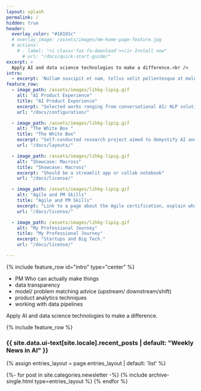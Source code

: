 ```yaml
---
layout: splash
permalink: /
hidden: true
header:
  overlay_color: "#18191c"
  # overlay_image: /assets/images/mm-home-page-feature.jpg
  # actions:
    # - label: "<i class='fas fa-download'></i> Install now"
      # url: "/docs/quick-start-guide/"
excerpt: >
  Apply AI and data science technologies to make a difference.<br />
intro: 
  - excerpt: 'Nullam suscipit et nam, tellus velit pellentesque at malesuada, enim eaque. Quis nulla, netus tempor in diam gravida tincidunt, *proin faucibus* voluptate felis id sollicitudin. Centered with `type="center"`'
feature_row:
  - image_path: /assets/images/lihkg-lipig.gif
    alt: "AI Product Experience"
    title: "AI Product Experience"
    excerpt: "Selected works ranging from conversational AI/ NLP solutions, model training operations to big data analysis projects."
    url: "/docs/configuration/"

  - image_path: /assets/images/lihkg-lipig.gif
    alt: "The White Box "
    title: "The White Box"
    excerpt: "Self-conducted research project aimed to demystify AI and data science. No more black box."
    url: "/docs/layouts/"

  - image_path: /assets/images/lihkg-lipig.gif
    alt: "Showcase: Macross"
    title: "Showcase: Macross"
    excerpt: "Should be a streamlit app or collab notebook"
    url: "/docs/license/"

  - image_path: /assets/images/lihkg-lipig.gif
    alt: "Agile and PM Skills"
    title: "Agile and PM Skills"
    excerpt: "Link to a page about the Agile certification, explain what it means; list out the product management skills I process, and project examples; list out the PM tools/ tools that I used"
    url: "/docs/license/"

  - image_path: /assets/images/lihkg-lipig.gif
    alt: "My Professional Journey"
    title: "My Professional Journey"
    excerpt: "Startups and Big Tech."
    url: "/docs/license/"

---
```



{% include feature_row id="intro" type="center" %}


- PM Who can actually make things
- data transparency
- model/ problem matching advice (upstream/ downstream/shift)
- product analytics techniques
- working with data pipelines

Apply AI and data science technologies to make a difference.


{% include feature_row %}

<h3 class="archive__subtitle">{{ site.data.ui-text[site.locale].recent_posts | default: "Weekly News in AI" }}</h3>



{% assign entries_layout = page.entries_layout | default: 'list' %}
<div class="entries-{{ entries_layout }}">
  {%- for post in site.categories.newsletter -%}
    {% include archive-single.html type=entries_layout %}
  {% endfor %}
</div>